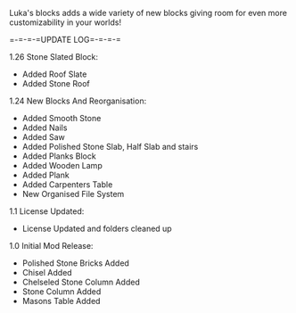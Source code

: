Luka's blocks adds a wide variety of new blocks giving room for even more customizability in your worlds!

=-=-=-=UPDATE LOG=-=-=-=

1.26 Stone Slated Block:
- Added Roof Slate
- Added Stone Roof

1.24 New Blocks And Reorganisation:
- Added Smooth Stone
- Added Nails
- Added Saw
- Added Polished Stone Slab, Half Slab and stairs
- Added Planks Block
- Added Wooden Lamp
- Added Plank
- Added Carpenters Table
- New Organised File System

1.1 License Updated:
- License Updated and folders cleaned up

1.0 Initial Mod Release:
- Polished Stone Bricks Added
- Chisel Added
- Chelseled Stone Column Added
- Stone Column Added
- Masons Table Added
